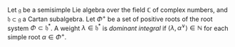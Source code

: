 Let $\mathfrak{g}$ be a semisimple Lie algebra over the field $\mathbb{C}$ of complex numbers, and $\mathfrak{h} \subset \mathfrak{g}$ a Cartan subalgebra. Let $\Phi^+$ be a set of positive roots of the root system $\Phi \subset \mathfrak{h}^*$. A weight $\lambda \in \mathfrak{h}^*$ is *dominant integral* if $\langle \lambda, \alpha^\vee \rangle \in \mathbb{N}$ for each simple root $\alpha \in \Phi^+$.
